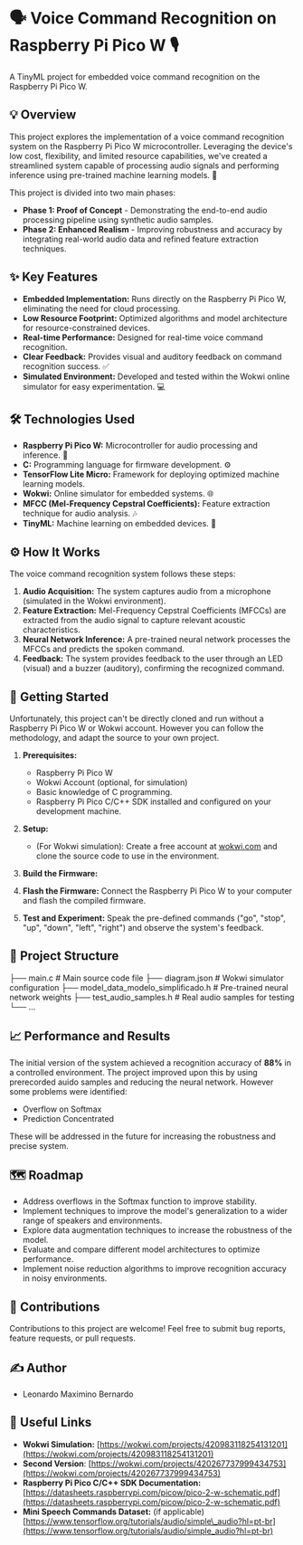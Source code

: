 # 🗣️ Voice Command Recognition on Raspberry Pi Pico W 🎙️

A TinyML project for embedded voice command recognition on the Raspberry Pi Pico W.

## 💡 Overview

This project explores the implementation of a voice command recognition system on the Raspberry Pi Pico W microcontroller. Leveraging the device's low cost, flexibility, and limited resource capabilities, we've created a streamlined system capable of processing audio signals and performing inference using pre-trained machine learning models. 🚀

This project is divided into two main phases:

*   **Phase 1: Proof of Concept** - Demonstrating the end-to-end audio processing pipeline using synthetic audio samples.
*   **Phase 2: Enhanced Realism** - Improving robustness and accuracy by integrating real-world audio data and refined feature extraction techniques.

## ✨ Key Features

*   **Embedded Implementation:** Runs directly on the Raspberry Pi Pico W, eliminating the need for cloud processing.
*   **Low Resource Footprint:** Optimized algorithms and model architecture for resource-constrained devices.
*   **Real-time Performance:**  Designed for real-time voice command recognition.
*   **Clear Feedback:** Provides visual and auditory feedback on command recognition success. ✅
*   **Simulated Environment:** Developed and tested within the Wokwi online simulator for easy experimentation. 💻

## 🛠️ Technologies Used

*   **Raspberry Pi Pico W:** Microcontroller for audio processing and inference. 🍓
*   **C:** Programming language for firmware development. ⚙️
*   **TensorFlow Lite Micro:**  Framework for deploying optimized machine learning models.
*   **Wokwi:** Online simulator for embedded systems. 🌐
*   **MFCC (Mel-Frequency Cepstral Coefficients):** Feature extraction technique for audio analysis. 🎶
*   **TinyML:** Machine learning on embedded devices. 🧠

## ⚙️ How It Works

The voice command recognition system follows these steps:

1.  **Audio Acquisition:** The system captures audio from a microphone (simulated in the Wokwi environment).
2.  **Feature Extraction:** Mel-Frequency Cepstral Coefficients (MFCCs) are extracted from the audio signal to capture relevant acoustic characteristics.
3.  **Neural Network Inference:** A pre-trained neural network processes the MFCCs and predicts the spoken command.
4.  **Feedback:** The system provides feedback to the user through an LED (visual) and a buzzer (auditory), confirming the recognized command.


## 🚀 Getting Started

Unfortunately, this project can't be directly cloned and run without a Raspberry Pi Pico W or Wokwi account. However you can follow the methodology, and adapt the source to your own project.

1.  **Prerequisites:**
    *   Raspberry Pi Pico W
    *   Wokwi Account (optional, for simulation)
    *   Basic knowledge of C programming.
    *   Raspberry Pi Pico C/C++ SDK installed and configured on your development machine.

2.  **Setup:**
    *   (For Wokwi simulation): Create a free account at [wokwi.com](https://wokwi.com/) and clone the source code to use in the environment.

3.  **Build the Firmware:**

4.  **Flash the Firmware:** Connect the Raspberry Pi Pico W to your computer and flash the compiled firmware.

5.  **Test and Experiment:** Speak the pre-defined commands ("go", "stop", "up", "down", "left", "right") and observe the system's feedback.

## 📂 Project Structure

├── main.c # Main source code file
├── diagram.json # Wokwi simulator configuration
├── model_data_modelo_simplificado.h # Pre-trained neural network weights
├── test_audio_samples.h # Real audio samples for testing
└── ...

## 📈 Performance and Results

The initial version of the system achieved a recognition accuracy of **88%** in a controlled environment. The project improved upon this by using prerecorded auido samples and reducing the neural network. However some problems were identified:

*   Overflow on Softmax
*   Prediction Concentrated

These will be addressed in the future for increasing the robustness and precise system.

## 🗺️ Roadmap

*   Address overflows in the Softmax function to improve stability.
*   Implement techniques to improve the model's generalization to a wider range of speakers and environments.
*   Explore data augmentation techniques to increase the robustness of the model.
*   Evaluate and compare different model architectures to optimize performance.
*   Implement noise reduction algorithms to improve recognition accuracy in noisy environments.

## 🤝 Contributions

Contributions to this project are welcome! Feel free to submit bug reports, feature requests, or pull requests.


## ✍️ Author

*   Leonardo Maximino Bernardo

## 🔗 Useful Links

*   **Wokwi Simulation:** [https://wokwi.com/projects/420983118254131201](https://wokwi.com/projects/420983118254131201)
*   **Second Version**: [https://wokwi.com/projects/420267737999434753](https://wokwi.com/projects/420267737999434753)
*   **Raspberry Pi Pico C/C++ SDK Documentation:** [https://datasheets.raspberrypi.com/picow/pico-2-w-schematic.pdf](https://datasheets.raspberrypi.com/picow/pico-2-w-schematic.pdf)
*   **Mini Speech Commands Dataset:** (if applicable) [https://www.tensorflow.org/tutorials/audio/simple\_audio?hl=pt-br](https://www.tensorflow.org/tutorials/audio/simple_audio?hl=pt-br)

